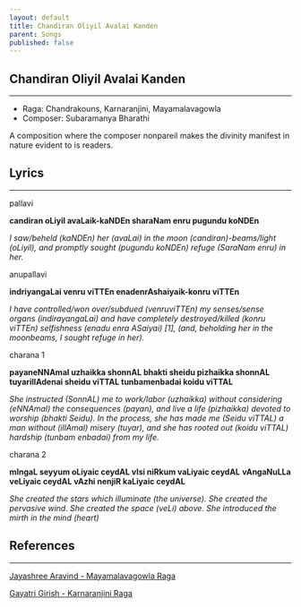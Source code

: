 ```yaml
---
layout: default
title: Chandiran Oliyil Avalai Kanden
parent: Songs
published: false
---
```


## Chandiran Oliyil Avalai Kanden
---
- Raga: Chandrakouns, Karnaranjini, Mayamalavagowla
- Composer: Subaramanya Bharathi

A composition where the composer nonpareil makes the divinity manifest in nature evident to is readers.

## Lyrics
---
pallavi

**candiran oLiyil avaLaik-kaNDEn sharaNam enru pugundu koNDEn**

_I saw/beheld (kaNDEn) her (avaLai) in the moon (candiran)-beams/light (oLiyil), and promptly sought (pugundu koNDEn) refuge (SaraNam enru) in her._

anupallavi

**indriyangaLai venru viTTEn enadenrAshaiyaik-konru viTTEn**

_I have controlled/won over/subdued (venruviTTEn) my senses/sense organs (indirayangaLai) and have completely destroyed/killed (konru viTTEn) selfishness (enadu enra ASaiyai) [1], (and, beholding her in the moonbeams, I sought refuge in her)._

charana 1

**payaneNNAmal uzhaikka shonnAL bhakti sheidu pizhaikka shonnAL**
**tuyarillAdenai sheidu viTTAL tunbamenbadai koidu viTTAL**

_She instructed (SonnAL) me to work/labor (uzhaikka) without considering (eNNAmal) the consequences (payan), and live a life (pizhaikka) devoted to worship (bhakti Seidu). In the process, she has made me (Seidu viTTAL) a man without (illAmal) misery (tuyar), and she has rooted out (koidu viTTAL) hardship (tunbam enbadai) from my life._

charana 2

**mIngaL seyyum oLiyaic ceydAL vIsi niRkum vaLiyaic ceydAL**
**vAngaNuLLa veLiyaic ceydAL vAzhi nenjiR kaLiyaic ceydAL**

_She created the stars which illuminate (the universe). She created the pervasive wind. She created the space (veLi) above. She introduced the mirth in the mind (heart)_

## References
---
[Jayashree Aravind - Mayamalavagowla Raga](https://open.spotify.com/track/15wo3otxmG1jPcMBy0pMdl?si=OpeJb7BzTEi_3j1a5l6WXA)

[Gayatri Girish - Karnaranjini Raga](https://www.youtube.com/watch?v=QOy5FHJc9NI&ab_channel=AmuthamMusicVideos)